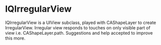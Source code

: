 IQIrregularView
===============

IQIrregularView is a UIView subclass, played with CAShapeLayer to create IrregularView. Irregular view responds to touches on only visible part of view i.e. CAShapeLayer.path. Suggestions and help accepted to improve this more.
